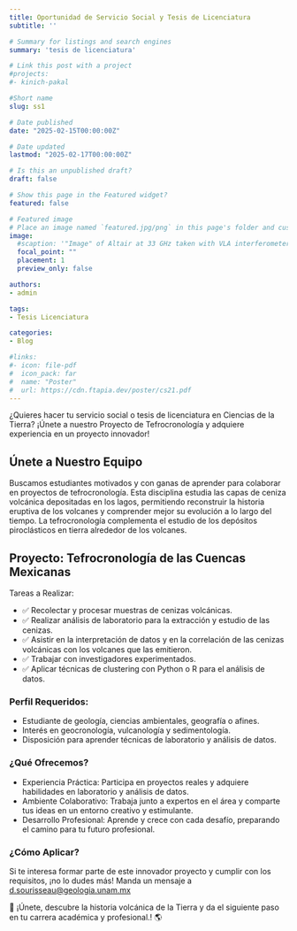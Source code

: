 ```yaml
---
title: Oportunidad de Servicio Social y Tesis de Licenciatura
subtitle: ''

# Summary for listings and search engines
summary: 'tesis de licenciatura'

# Link this post with a project
#projects: 
#- kinich-pakal

#Short name
slug: ss1

# Date published
date: "2025-02-15T00:00:00Z"

# Date updated
lastmod: "2025-02-17T00:00:00Z"

# Is this an unpublished draft?
draft: false

# Show this page in the Featured widget?
featured: false

# Featured image
# Place an image named `featured.jpg/png` in this page's folder and customize its options here.
image:
  #scaption: '"Image" of Altair at 33 GHz taken with VLA interferometer. [(White et al., 2021)](https://lucnix.be/)'
  focal_point: ""
  placement: 1
  preview_only: false

authors:
- admin

tags:
- Tesis Licenciatura

categories:
- Blog

#links:
#- icon: file-pdf
#  icon_pack: far
#  name: "Poster"
#  url: https://cdn.ftapia.dev/poster/cs21.pdf
---
```


¿Quieres hacer tu servicio social o tesis de licenciatura en Ciencias de la Tierra? ¡Únete a nuestro Proyecto de Tefrocronología y adquiere experiencia en un proyecto innovador!

## Únete a Nuestro Equipo
Buscamos estudiantes motivados y con ganas de aprender para colaborar en proyectos de tefrocronología. Esta disciplina estudia las capas de ceniza volcánica depositadas en los lagos, permitiendo reconstruir la historia eruptiva de los volcanes y comprender mejor su evolución a lo largo del tiempo. La tefrocronología complementa el estudio de los depósitos piroclásticos en tierra alrededor de los volcanes.

## **Proyecto: Tefrocronología de las Cuencas Mexicanas**
Tareas a Realizar:

* ✅ Recolectar y procesar muestras de cenizas volcánicas.
* ✅ Realizar análisis de laboratorio para la extracción y estudio de las cenizas.
* ✅ Asistir en la interpretación de datos y en la correlación de las cenizas volcánicas con los volcanes que las emitieron.
* ✅ Trabajar con investigadores experimentados.
* ✅ Aplicar técnicas de clustering con Python o R para el análisis de datos.

### Perfil Requeridos:
* Estudiante de geología, ciencias ambientales, geografía o afines.
* Interés en geocronología, vulcanología y sedimentología.
* Disposición para aprender técnicas de laboratorio y análisis de datos.

### ¿Qué Ofrecemos?
* Experiencia Práctica: Participa en proyectos reales y adquiere habilidades en laboratorio y análisis de datos.
* Ambiente Colaborativo: Trabaja junto a expertos en el área y comparte tus ideas en un entorno creativo y estimulante.
* Desarrollo Profesional: Aprende y crece con cada desafío, preparando el camino para tu futuro profesional.

### ¿Cómo Aplicar?
Si te interesa formar parte de este innovador proyecto y cumplir con los requisitos, ¡no lo dudes más! Manda un mensaje a d.sourisseau@geologia.unam.mx

🌋 ¡Únete, descubre la historia volcánica de la Tierra y da el siguiente paso en tu carrera académica y profesional.! 🌎
